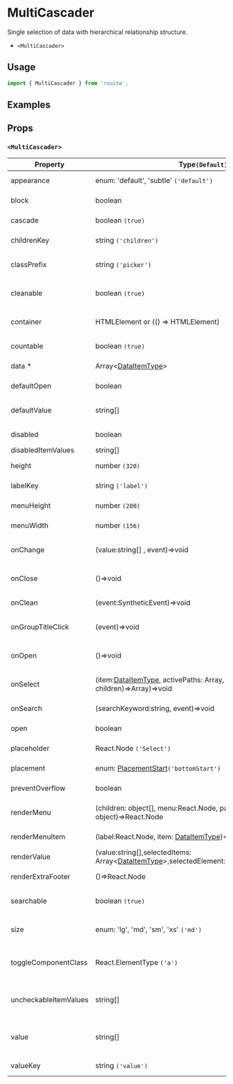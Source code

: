 # MultiCascader

Single selection of data with hierarchical relationship structure.

- `<MultiCascader>`

## Usage

```js
import { MultiCascader } from 'rsuite';
```

## Examples

<!--{demo}-->

## Props

### `<MultiCascader>`

| Property              | Type`(Default)`                                                                                            | Description                                               |
| --------------------- | ---------------------------------------------------------------------------------------------------------- | --------------------------------------------------------- |
| appearance            | enum: 'default', 'subtle' `('default')`                                                                    | Set picker appearence                                     |
| block                 | boolean                                                                                                    | Blocking an entire row                                    |
| cascade               | boolean `(true)`                                                                                           | whether cascade select                                    |
| childrenKey           | string `('children')`                                                                                      | Set children key in data                                  |
| classPrefix           | string `('picker')`                                                                                        | The prefix of the component CSS class                     |
| cleanable             | boolean `(true)`                                                                                           | Whether the selected value can be cleared                 |
| container             | HTMLElement or (() => HTMLElement)                                                                         | Sets the rendering container                              |
| countable             | boolean `(true)`                                                                                           | Can count selected options                                |
| data \*               | Array&lt;[DataItemType](#types)&gt;                                                                        | The data of component                                     |
| defaultOpen           | boolean                                                                                                    | Default value of open property                            |
| defaultValue          | string[]                                                                                                   | Default values of the selected items                      |
| disabled              | boolean                                                                                                    | Disabled component                                        |
| disabledItemValues    | string[]                                                                                                   | Disabled items                                            |
| height                | number `(320)`                                                                                             | The height of Dropdown                                    |
| labelKey              | string `('label')`                                                                                         | Set label key in data                                     |
| menuHeight            | number `(200)`                                                                                             | Sets the height of the menu                               |
| menuWidth             | number `(156)`                                                                                             | Sets the width of the menu                                |
| onChange              | (value:string[] , event)=>void                                                                             | Callback fired when value change                          |
| onClose               | ()=>void                                                                                                   | Callback fired when close component                       |
| onClean               | (event:SyntheticEvent)=>void                                                                               | Callback fired when value clean                           |
| onGroupTitleClick     | (event)=>void                                                                                              | Callback fired when click the group title                 |
| onOpen                | ()=>void                                                                                                   | Callback fired when open component                        |
| onSelect              | (item:[DataItemType](#types), activePaths: Array, concat:(data, children)=>Array)=>void                    | Callback fired when item is selected                      |
| onSearch              | (searchKeyword:string, event)=>void                                                                        | callback function for Search                              |
| open                  | boolean                                                                                                    | Whether open the component                                |
| placeholder           | React.Node `('Select')`                                                                                    | Setting placeholders                                      |
| placement             | enum: [PlacementStart](#types)`('bottomStart')`                                                            | The placement of component                                |
| preventOverflow       | boolean                                                                                                    | Prevent floating element overflow                         |
| renderMenu            | (children: object[], menu:React.Node, parentNode?: object)=>React.Node                                     | Customizing the Rendering Menu list                       |
| renderMenuItem        | (label:React.Node, item: [DataItemType](#types))=>React.Node                                               | Custom render menu items                                  |
| renderValue           | (value:string[],selectedItems: Array&lt;[DataItemType](#types)&gt;,selectedElement:React.Node)=>React.Node | Custom render selected items                              |
| renderExtraFooter     | ()=>React.Node                                                                                             | custom render extra footer                                |
| searchable            | boolean `(true)`                                                                                           | Whether you can search for options.                       |
| size                  | enum: 'lg', 'md', 'sm', 'xs' `('md')`                                                                      | A picker can have different sizes                         |
| toggleComponentClass  | React.ElementType `('a')`                                                                                  | You can use a custom element for this component           |
| uncheckableItemValues | string[]                                                                                                   | Set the option value for the check box not to be rendered |
| value                 | string[]                                                                                                   | Specifies the values of the selected items(Controlled)    |
| valueKey              | string `('value')`                                                                                         | Set value key in data                                     |
